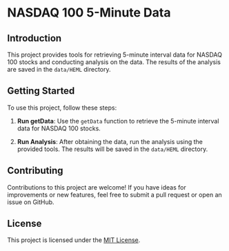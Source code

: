 # NASDAQ 100 5-Minute Data

## Introduction
This project provides tools for retrieving 5-minute interval data for NASDAQ 100 stocks and conducting analysis on the data. The results of the analysis are saved in the `data/HEML` directory.

## Getting Started
To use this project, follow these steps:

1. **Run getData**: Use the `getData` function to retrieve the 5-minute interval data for NASDAQ 100 stocks.

2. **Run Analysis**: After obtaining the data, run the analysis using the provided tools. The results will be saved in the `data/HEML` directory.



## Contributing
Contributions to this project are welcome! If you have ideas for improvements or new features, feel free to submit a pull request or open an issue on GitHub.

## License
This project is licensed under the [MIT License](LICENSE).
